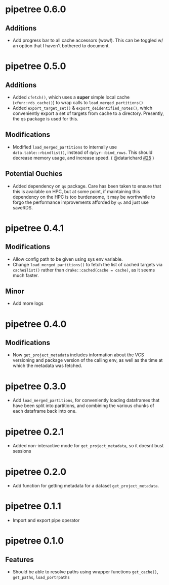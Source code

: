 # pipetree 0.6.0

## Additions

- Add progress bar to all cache accessors (wow!). 
  This can be toggled w/ an option that I haven't bothered to document.

# pipetree 0.5.0

## Additions

- Added `cfetch()`, which uses a __super__ simple local cache (`xfun::rds_cache()`) to wrap
  calls to `load_merged_partitions()`
- Added `export_target_set()` & `export_deidentified_notes()`, which conveniently export
  a set of targets from cache to a directory. Presently, the qs package is used for this.

## Modifications

- Modified `load_merged_partitions` to internally use `data.table::rbindlist()`, instead of
  `dplyr::bind_rows`. This should decrease memory usage, and increase speed.
  ( @datarichard [#25](https://github.com/mstr3336/pipetree/issues/25) )

## Potential Ouchies

- Added dependency on `qs` package. Care has been taken to ensure that this is available on HPC,
  but at some point, if maintaining this dependency on the HPC is too burdensome, it may be worthwhile
  to forgo the performance improvements afforded by `qs` and just use saveRDS.

# pipetree 0.4.1

## Modifications 

- Allow config path to be given using sys env variable.
- Change `load_merged_partitions()` to fetch the list of cached targets via `cache$list()` rather than `drake::cached(cache = cache)`, as it seems much faster.

## Minor

- Add more logs

# pipetree 0.4.0

## Modifications

- Now `get_project_metadata` includes information about the VCS versioning and 
  package version of the calling env, as well as the time at which the metadata was
  fetched.

# pipetree 0.3.0

- Add `load_merged_partitions`, for conveniently loading dataframes that have been 
  split into partitions, and combining the various chunks of each dataframe back into one.

# pipetree 0.2.1

- Added non-interactive mode for `get_project_metadata`, so it doesnt bust sessions

# pipetree 0.2.0

- Add function for getting metadata for a dataset
  `get_project_metadata`. 

# pipetree 0.1.1

- Import and export pipe operator

# pipetree 0.1.0

## Features

- Should be able to resolve paths using wrapper functions `get_cache()`, `get_paths`, `load_portrpaths`
